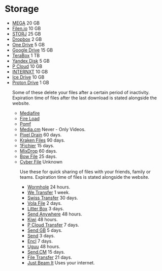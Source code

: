 # Storage
<!DOCTYPE html>
<html lang="en" class="h-full">
<head>
<ul>
<li><a href="https://mega.nz/">MEGA</a> <span class="no-link inline-flex items-center justify-center font-medium leading-none whitespace-nowrap text-blue-600 bg-blue-100 h-4.5 px-1.5 text-3xs rounded">
    <span>20 GB</span>
</span></li>
<li><a href="https://filen.io/">Filen.io</a> <span class="no-link inline-flex items-center justify-center font-medium leading-none whitespace-nowrap text-blue-600 bg-blue-100 h-4.5 px-1.5 text-3xs rounded">
    <span>10 GB</span>
</span></li>
<li><a href="https://www.storj.io/">STORJ</a> <span class="no-link inline-flex items-center justify-center font-medium leading-none whitespace-nowrap text-blue-600 bg-blue-100 h-4.5 px-1.5 text-3xs rounded">
    <span>25 GB</span>
</span></li>
<li><a href="https://www.dropbox.com/">Dropbox</a> <span class="no-link inline-flex items-center justify-center font-medium leading-none whitespace-nowrap text-blue-600 bg-blue-100 h-4.5 px-1.5 text-3xs rounded">
    <span>2 GB</span>
</span></li>
<li><a href="https://onedrive.live.com/">One Drive</a> <span class="no-link inline-flex items-center justify-center font-medium leading-none whitespace-nowrap text-blue-600 bg-blue-100 h-4.5 px-1.5 text-3xs rounded">
    <span>5 GB</span>
</span></li>
<li><a href="https://drive.google.com/">Google Drive</a> <span class="no-link inline-flex items-center justify-center font-medium leading-none whitespace-nowrap text-blue-600 bg-blue-100 h-4.5 px-1.5 text-3xs rounded">
    <span>15 GB</span>
</span></li>
<li><a href="https://www.terabox.com/">TeraBox</a> <span class="no-link inline-flex items-center justify-center font-medium leading-none whitespace-nowrap text-blue-600 bg-blue-100 h-4.5 px-1.5 text-3xs rounded">
    <span>1 TB</span>
</span></li>
<li><a href="https://disk.yandex.com/">Yandex Disk</a> <span class="no-link inline-flex items-center justify-center font-medium leading-none whitespace-nowrap text-blue-600 bg-blue-100 h-4.5 px-1.5 text-3xs rounded">
    <span>5 GB</span>
</span></li>
<li><a href="https://www.pcloud.com/">P Cloud</a> <span class="no-link inline-flex items-center justify-center font-medium leading-none whitespace-nowrap text-blue-600 bg-blue-100 h-4.5 px-1.5 text-3xs rounded">
    <span>10 GB</span>
</span></li>
<li><a href="https://internxt.com/">INTERNXT</a> <span class="no-link inline-flex items-center justify-center font-medium leading-none whitespace-nowrap text-blue-600 bg-blue-100 h-4.5 px-1.5 text-3xs rounded">
    <span>10 GB</span>
</span></li>
<li><a href="https://icedrive.net/">Ice Drive</a> <span class="no-link inline-flex items-center justify-center font-medium leading-none whitespace-nowrap text-blue-600 bg-blue-100 h-4.5 px-1.5 text-3xs rounded">
    <span>10 GB</span>
</span></li>
<li><a href="https://proton.me/drive">Proton Drive</a> <span class="no-link inline-flex items-center justify-center font-medium leading-none whitespace-nowrap text-blue-600 bg-blue-100 h-4.5 px-1.5 text-3xs rounded">
    <span>1 GB</span>
</span></li>
</ul>
    <!DOCTYPE html>
<html lang="en" class="h-full">
<head>
<ul>
<template #title>Hosts</template>
<p>Some of these delete your files after a certain period of inactivity. Expiration time of files after the last download is stated alongside the website.</p>
<ul>
<li><a href="https://www.mediafire.com/">Mediafire</a></li>
<li><a href="https://www.fireload.com/">Fire Load</a></li>
<li><a href="https://pomf.lain.la/">Pomf</a></li>
<li><a href="https://media.cm/">Media.cm</a> <span class="no-link inline-flex items-center justify-center font-medium leading-none whitespace-nowrap text-blue-600 bg-blue-100 h-4.5 px-1.5 text-3xs rounded">
    <span>Never - Only Videos.</span>
</span></li>
<li><a href="https://pixeldrain.com/">Pixel Drain</a> <span class="no-link inline-flex items-center justify-center font-medium leading-none whitespace-nowrap text-blue-600 bg-blue-100 h-4.5 px-1.5 text-3xs rounded">
    <span>60 days.</span>
</span></li>
<li><a href="https://krakenfiles.com/">Kraken Files</a> <span class="no-link inline-flex items-center justify-center font-medium leading-none whitespace-nowrap text-blue-600 bg-blue-100 h-4.5 px-1.5 text-3xs rounded">
    <span>90 days.</span>
</span></li>
<li><a href="https://1fichier.com/">1Fichier</a> <span class="no-link inline-flex items-center justify-center font-medium leading-none whitespace-nowrap text-blue-600 bg-blue-100 h-4.5 px-1.5 text-3xs rounded">
    <span>15 days.</span>
</span></li>
<li><a href="https://mixdrop.co/">MixDrop</a> <span class="no-link inline-flex items-center justify-center font-medium leading-none whitespace-nowrap text-blue-600 bg-blue-100 h-4.5 px-1.5 text-3xs rounded">
    <span>60 days.</span>
</span></li>
<li><a href="https://bowfile.com/">Bow File</a> <span class="no-link inline-flex items-center justify-center font-medium leading-none whitespace-nowrap text-blue-600 bg-blue-100 h-4.5 px-1.5 text-3xs rounded">
    <span>25 days.</span>
</span></li>
<li><a href="https://cyberfile.me/">Cyber File</a> <span class="no-link inline-flex items-center justify-center font-medium leading-none whitespace-nowrap text-blue-600 bg-blue-100 h-4.5 px-1.5 text-3xs rounded">
    <span>Unknown</span>
</span></li>
</ul>
    <!DOCTYPE html>
<html lang="en" class="h-full">
<head>
<ul>
<template #title>Temp Sharing</template>
<p>Use these for quick sharing of files with your friends, family or teams. Expiration time of files is stated alongside the website.</p>
<ul>
<li><a href="https://wormhole.app/">Wormhole</a> <span class="no-link inline-flex items-center justify-center font-medium leading-none whitespace-nowrap text-blue-600 bg-blue-100 h-4.5 px-1.5 text-3xs rounded">
    <span>24 hours.</span>
</span></li>
<li><a href="https://wetransfer.com/">We Transfer</a> <span class="no-link inline-flex items-center justify-center font-medium leading-none whitespace-nowrap text-blue-600 bg-blue-100 h-4.5 px-1.5 text-3xs rounded">
    <span>1 week.</span>
</span></li>
<li><a href="https://www.swisstransfer.com/en-gb">Swiss Transfer</a> <span class="no-link inline-flex items-center justify-center font-medium leading-none whitespace-nowrap text-blue-600 bg-blue-100 h-4.5 px-1.5 text-3xs rounded">
    <span>30 days.</span>
</span></li>
<li><a href="https://volafile.org/">Vola File</a> <span class="no-link inline-flex items-center justify-center font-medium leading-none whitespace-nowrap text-blue-600 bg-blue-100 h-4.5 px-1.5 text-3xs rounded">
    <span>2 days.</span>
</span></li>
<li><a href="https://litterbox.catbox.moe/">Litter Box</a> <span class="no-link inline-flex items-center justify-center font-medium leading-none whitespace-nowrap text-blue-600 bg-blue-100 h-4.5 px-1.5 text-3xs rounded">
    <span>3 days.</span>
</span></li>
<li><a href="https://send-anywhere.com/">Send Anywhere</a> <span class="no-link inline-flex items-center justify-center font-medium leading-none whitespace-nowrap text-blue-600 bg-blue-100 h-4.5 px-1.5 text-3xs rounded">
    <span>48 hours.</span>
</span></li>
<li><a href="https://file.kiwi/">Kiwi</a> <span class="no-link inline-flex items-center justify-center font-medium leading-none whitespace-nowrap text-blue-600 bg-blue-100 h-4.5 px-1.5 text-3xs rounded">
    <span>48 hours.</span>
</span></li>
<li><a href="https://transfer.pcloud.com/">P Cloud Transfer</a> <span class="no-link inline-flex items-center justify-center font-medium leading-none whitespace-nowrap text-blue-600 bg-blue-100 h-4.5 px-1.5 text-3xs rounded">
    <span>7 days.</span>
</span></li>
<li><a href="https://www.sendgb.com/en/">Send GB</a> <span class="no-link inline-flex items-center justify-center font-medium leading-none whitespace-nowrap text-blue-600 bg-blue-100 h-4.5 px-1.5 text-3xs rounded">
    <span>5 days.</span>
</span></li>
<li><a href="https://send.vis.ee/">Send</a> <span class="no-link inline-flex items-center justify-center font-medium leading-none whitespace-nowrap text-blue-600 bg-blue-100 h-4.5 px-1.5 text-3xs rounded">
    <span>3 days.</span>
</span></li>
<li><a href="https://encl.io/">Encl</a> <span class="no-link inline-flex items-center justify-center font-medium leading-none whitespace-nowrap text-blue-600 bg-blue-100 h-4.5 px-1.5 text-3xs rounded">
    <span>7 days.</span>
</span></li>
<li><a href="https://uguu.se/">Uguu</a> <span class="no-link inline-flex items-center justify-center font-medium leading-none whitespace-nowrap text-blue-600 bg-blue-100 h-4.5 px-1.5 text-3xs rounded">
    <span>48 hours.</span>
</span></li>
<li><a href="https://send.cm/">Send.CM</a> <span class="no-link inline-flex items-center justify-center font-medium leading-none whitespace-nowrap text-blue-600 bg-blue-100 h-4.5 px-1.5 text-3xs rounded">
    <span>15 days.</span>
</span></li>
<li><a href="https://filetransfer.io/">File Transfer</a> <span class="no-link inline-flex items-center justify-center font-medium leading-none whitespace-nowrap text-blue-600 bg-blue-100 h-4.5 px-1.5 text-3xs rounded">
    <span>21 days.</span>
</span></li>
<li><a href="https://justbeamit.com/">Just Beam It</a> <span class="no-link inline-flex items-center justify-center font-medium leading-none whitespace-nowrap text-blue-600 bg-blue-100 h-4.5 px-1.5 text-3xs rounded">
    <span>Uses your internet.</span>
</span></li>
</ul>
